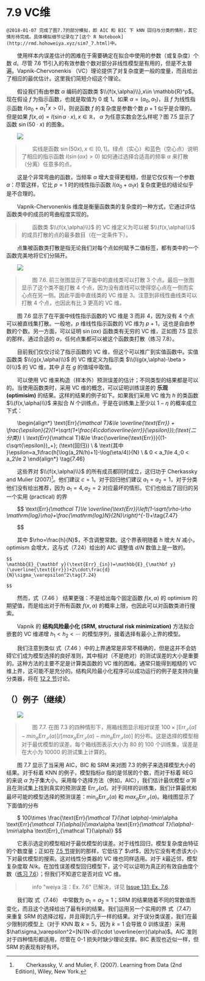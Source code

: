 # 7.9 VC维
<style>p{text-indent:2em;2}</style>

```{admonition} 更新笔记
@2018-01-07 完成了图7.7的部分模拟，即 AIC 和 BIC 下 kNN 回归与分类的情形，其它情形待完成。具体模拟细节记录在了[这个 R Notebook](http://rmd.hohoweiya.xyz/sim7_7.html)中。
```

使用样本内误差估计的困难在于需要确定在拟合中使用的参数（或复杂度）个数 $d$。尽管 7.6 节引入的有效参数个数对部分非线性模型是有用的，但是不太普遍。Vapnik-Chervonenkis （VC）理论提供了对复杂度更一般的度量，而且给出了相应的最优估计。这里我们简短介绍这个理论。

假设我们有由参数 $\alpha$ 编码的函数类 $\\{f(x,\alpha)\\},x\in \mathbb{R}^p$。现在假设 $f$ 为指示函数，也就是取值为 0 或 1。如果 $\alpha=(\alpha_0,\alpha_1)$，且 $f$ 为线性指示函数 $I(\alpha_0+\alpha_1^Tx>0)$，则说函数 $f$ 的复杂度是参数个数 $p+1$ 似乎是合理的。但是如果 $f(x,\alpha)=I(\sin\alpha\cdot x),x\in \mathbb{R}$， $\alpha$ 为任意实数会怎么样呢？图 7.5 显示了函数 $\sin(50\cdot x)$ 的图象。

![](../img/07/fig7.5.png)

> 实线是函数 $\sin(50x),x\in [0,1]$。绿点（实心）和蓝色（空心点）说明了相应的指示函数 $I(\sin(\alpha x)>0)$ 如何通过选择合适高的频率 $\alpha$ 来打散（分离）任意多的点。

这是个非常弯曲的函数，当频率 $\alpha$ 增大变得更粗糙，但是它仅仅有一个参数 $\alpha$：尽管这样，它比 $p=1$ 时的线性指示函数 $I(\alpha_0+\alpha_1x)$ 复杂度更低的结论似乎是不合理的。

Vapnik-Chervonenkis 维度是衡量函数类的复杂度的一种方式，它通过评估函数类中的成员的弯曲程度实现的。

> 函数类 $\\{f(x,\alpha)\\}$ 的 VC 维定义为可以被 $\\{f(x,\alpha)\\}$ 的成员打散的点的最多数目（在一定条件下）。

点集被函数类打散是指无论我们对每个点如何赋予二值标签，都有类中的一个函数完美地将它们分隔开。

![](../img/07/fig7.6.png)

> 图 7.6. 前三张图显示了平面中的直线类可以打散 3 个点。最后一张图显示了这个类不能打散 4 个点，因为没有直线可以使得空心点在一侧而实心点在另一侧。因此平面中直线类的 VC 维是 3。注意到非线性曲线类可以打散 4 个点，也因此有比 3 更高的 VC 维。

图 7.6 显示了在平面中线性指示函数的 VC 维是 3 而非 4，因为没有 4 个点可以被直线集打散。一般地，$p$ 维线性指示函数的 VC 维为 $p+1$，这也是自由参数的个数。另一方面，可以证明 $\sin(\alpha x)$ 函数类有无穷的 VC 维，正如图 7.5 显示的那样。通过合适的 $\alpha$，任何点集都可以被这个函数类打散（练习 7.8）。

目前我们仅仅讨论了指示函数的 VC 维，但这个可以推广到实值函数中。实值函数类 $\\{g(x,\alpha)\\}$ 的 VC 维定义为指示类 $\\{I(g(x,\alpha)-\beta > 0)\\}$ 的 VC 维，其中 $\beta$ 在 $g$ 的值域中取值。

可以使用 VC 维来构造（样本外）预测误差的估计；不同类型的结果都是可以的。当使用函数类时，采用 VC 维的概念，可以证明训练误差的 **乐观 (optimisim)** 的结果。这样的结果的例子如下。如果我们采用 VC 维为 $h$ 的类函数 $\\{f(x,\alpha)\\}$ 来拟合 $N$ 个训练点，于是在训练集上至少以 $1-\eta$ 的概率成立下式：

\begin{align*}
\text{Err}_{\mathcal T}&\le \overline{\text{Err}} + \frac{\epsilon}{2}(1+\sqrt{1+\frac{4\cdot\overline{err}}{\epsilon}})\;(\text{二分类}) \\
\text{Err}_{\mathcal T}&\le \frac{\overline{\text{Err}}}{(1-c\sqrt{\epsilon})_+}\; (\text{回归}) \\
& \text{其中 }\epsilon=a_1\frac{h[\log(a_2N/h)+1]-\log(\eta/4)}{N} \\
& 0 < a_1\le 4,\;0 < a_2\le 2 
\end{align*} \tag{7.46} 


这些界对 $\\{f(x,\alpha)\\}$ 的所有成员都同时成立，这归功于 Cherkassky and Mulier (2007)[^1]。他们建议 $c=1$。对于回归他们建议 $a_1=a_2=1$，对于分类他们没有给出推荐，因为 $a_1=4,a_2=2$ 对应最坏的情形。它们也给出了回归的另一个实用 (practical) 的界


$$
\text{Err}_{\mathcal T}\le \overline{\text{Err}}\left(1-\sqrt{\rho-\rho \mathrm{log}\rho}+\frac{\mathrm{log}N}{2N}\right)^{-1}_+\tag{7.47} 

$$

其中 $\rho=\frac{h}{N}$，不含调整常数。这个界表明随着 $h$ 增大 $N$ 减小，optimism 会增大，这与式（7.24）给出的 AIC 调整值 $d/N$ 数值上是一致的。

```{note}
$$
\mathbb{E}_{\mathbf y}(\text{Err}_{in})=\mathbb{E}_{\mathbf y}(\overline{\text{Err}})+2\cdot\frac{d}{N}\sigma_\varepsilon^2\tag{7.24} 

$$

```

然而，式（7.46 ） 结果更强：不是给出每个固定函数 $f(x,\alpha)$ 的 optimism 的期望值，而是给出对于所有函数 $f(x,\alpha)$ 的概率上限，也因此可以对函数类进行搜索。

Vapnik 的 **结构风险最小化 (SRM, structural risk minimization)** 方法拟合嵌套的 VC 维递增 $h_1 < h_2 < \cdots$ 的模型序列，接着选择有最小上界的模型。

我们注意到类似 式（7.46 ）中的上界通常是非常不精确的，但是这并不会妨碍它们成为模型选择的良好准则，其中相对（不是绝对）的测试误差的大小是重要的。这种方法的主要不足是计算类函数的 VC 维的困难。通常只能得到粗糙的 VC 维上界，这可能不是充分的。结构风险最小化程序可以成功运行的例子是支持向量分类器，将在 [12.2 节](../12-Support-Vector-Machines-and-Flexible-Discriminants/12.2-The-Support-Vector-Classifier/index.html)讨论。

## （）例子（继续）

![](../img/07/fig7.7.png)

> 图 7.7. 在图 7.3 的四种情形下，用箱线图显示相对误差 $100\times [\text{Err}_{\mathcal T}(\hat\alpha)-min_\alpha \text{Err}_{\mathcal T}(\alpha)]/[max_\alpha \text{Err}_{\mathcal T}(\alpha)-min_\alpha \text{Err}_{\mathcal T}(\alpha)]$ 的分布。这是选择的模型相对于最优模型的误差。每个箱线图表示大小为 80 的 100 个训练集，误差是在大小为 10000 的测试集上计算的。

图 7.7 显示了当采用 AIC，BIC 和 SRM 来对图 7.3 的例子来选择模型大小的结果。对于标着 KNN 的例子，模型指标$\alpha$ 指的是邻居的个数，而对于标着 REG 的来说 $\alpha$ 为子集大小。采用每个选择方法（例如，AIC），我们估计最优模型 $\hat \alpha$ 并且在测试集上找到真实的预测误差 $\text{Err}_{\mathcal T}(\hat\alpha)$。对于同样的训练集，我们计算最优和最坏可能的模型选择的预测误差：$\min_\alpha \text{Err}_{\mathcal T}(\alpha)$ 和 $max_\alpha \text{Err}_{\mathcal T}(\alpha)$。箱线图显示了下面值的分布


$
100\times \frac{\text{Err}_{\mathcal T}(\hat \alpha)-\min_\alpha \text{Err}_{\mathcal T}(\alpha)}{\max_\alpha \text{Err}_{\mathcal T}(\alpha)-\min_\alpha \text{Err}_{\mathcal T}(\alpha)}
$$

它表示选定的模型相对于最优模型的误差。对于线性回归，模型复杂度由特征的个数度量；正如在 [7.5 节](7.5-Estimates-of-In-Sample-Prediction-Error/index.html)提到的那样，它低估了 $\df​$，因为它没有考虑该大小下对最优模型的搜索。这对线性分类器的 VC 维也同样适用。对于 $k​$ 最近邻，模型复杂度取 $N/k​$。在加性误差模型回归模型下，这个可以证明为真正的有效自由度个数（[练习 7.6](https://github.com/szcf-weiya/ESL-CN/issues/131)）；但我们不知道它是否对应 VC 维。

> info "weiya 注：Ex. 7.6"
    已解决，详见 [Issue 131: Ex. 7.6](https://github.com/szcf-weiya/ESL-CN/issues/131).

我们取 式（7.46） 中常数为 $a_1=a_2=1​$；SRM 的结果随着不同的常数值而变化，而且这个选择给出了最有利的结果。我们运用另一个实用的界 式（7.47） 来重复 SRM 的选择过程，并且得到几乎一样的结果。对于误分类误差，我们在最少限制的模型上（对于 KNN 取 $k=5​$，因为 $k=1​$ 会导致 0 训练误差）采用 $\hat\sigma_\varepsilon^2=[N/(N-d)]\cdot \overline{err}(\alpha)​$。AIC 准则对于四种情形都适用，尽管在 0-1 损失时缺少理论支撑。BIC 表现也近似一样，但 SRM 的表现有好有坏。

[^1]: Cherkassky, V. and Mulier, F. (2007). Learning from Data (2nd Edition), Wiley, New York.